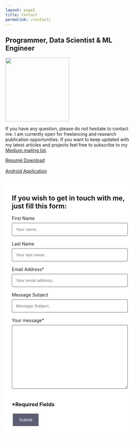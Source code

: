 ```yaml
---
layout: page2
title: Contact
permalink: /contact/
---
```


## Programmer, Data Scientist & ML Engineer

<img src="https://avatars1.githubusercontent.com/u/40637715?s=460&v=4" width="200">

If you have any question, please do not hesitate to contact me. I am currently open for freelancing and research publication opportunities. If you want to keep updated with my latest articles and projects feel free to subscribe to my [Medium mailing list](https://pierpaoloippolito28.medium.com/subscribe). 


<!-- <script src="https://platform.linkedin.com/badges/js/profile.js" async defer type="text/javascript"></script>

<div class="badge-base LI-profile-badge" data-locale="en_US" data-size="medium" data-theme="dark" data-type="HORIZONTAL" data-vanity="pierpaolo28" data-version="v1"><a class="badge-base__link LI-simple-link" href="https://uk.linkedin.com/in/pierpaolo28?trk=profile-badge">Pier Paolo Ippolito</a></div>
<p></p>-->

<a href="\assets\dist\Pier_Paolo_Ippolito_CV.pdf" class="btn">Resumé Download</a>
<br>
<br>
<a href="\assets\dist\pierpaolo.apk" class="btn">Android Application</a>

<style>
  * {box-sizing: border-box;}

  input[type=text], select, textarea {
    width: 100%;
    padding: 12px;
    border: 1px solid rgba(52, 56, 81, 0.8);
    border-radius: 4px;
    box-sizing: border-box;
    margin-top: 6px;
    margin-bottom: 16px;
    resize: vertical;
  }

  input[type=submit] {
    background-color: rgba(52, 56, 81, 0.8);
    color: white;
    padding: 12px 20px;
    border: 3px #fff solid;
    border-radius: 4px;
    cursor: pointer;
  }

  input[type=submit]:hover {
    background-color: #313237;
  }

  .form {
    border-radius: 5px;
    background-color: #fff;
    padding: 20px;
  }
  </style>

<meta name="referrer" content="unsafe-url">
<div class="form">
  <h2 class="sm-heading">If you wish to get in touch with me, just fill this form:</h2>
  <form action="http://formspree.io/pierpaoloippolito28@gmail.com" method="POST">
    <label for="fname">First Name</label>
    <input type="text" id="fname" name="First Name" placeholder="Your name..">
    <label for="lname">Last Name</label>
    <input type="text" id="lname" name="Last Name" placeholder="Your last name..">
    <label for="em">Email Address*</label>
    <input type="text" id="em" name="Email" placeholder="Your email address.." required>
    <label for="sbg">Message Subject</label>
    <input type="text" id="sbg" name="Subject" placeholder="Message Subject..">
    <label for="msg">Your message*</label>
    <textarea name="Message" style="height:200px" required></textarea>
    <h3 class="sm-heading">*Required Fields</h3>
    <input type="submit" value="Submit">
  </form>
</div>

<script data-name="BMC-Widget" src="https://cdnjs.buymeacoffee.com/1.0.0/widget.prod.min.js" data-id="pierpaolo" data-description="Support me on Buy me a coffee!" data-message="Thank you for visiting. If you want, you can now buy me a coffee!" data-color="#FFDD00" data-position="Right" data-x_margin="18" data-y_margin="18"></script>
